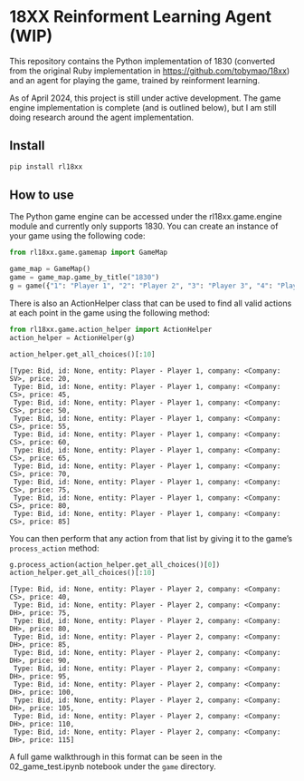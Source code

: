 # 18XX Reinforment Learning Agent (WIP)


<!-- WARNING: THIS FILE WAS AUTOGENERATED! DO NOT EDIT! -->

This repository contains the Python implementation of 1830 (converted
from the original Ruby implementation in
https://github.com/tobymao/18xx) and an agent for playing the game,
trained by reinforment learning.

As of April 2024, this project is still under active development. The
game engine implementation is complete (and is outlined below), but I am
still doing research around the agent implementation.

## Install

``` sh
pip install rl18xx
```

## How to use

The Python game engine can be accessed under the rl18xx.game.engine
module and currently only supports 1830. You can create an instance of
your game using the following code:

``` python
from rl18xx.game.gamemap import GameMap

game_map = GameMap()
game = game_map.game_by_title("1830")
g = game({"1": "Player 1", "2": "Player 2", "3": "Player 3", "4": "Player 4"})
```

There is also an ActionHelper class that can be used to find all valid
actions at each point in the game using the following method:

``` python
from rl18xx.game.action_helper import ActionHelper
action_helper = ActionHelper(g)

action_helper.get_all_choices()[:10]
```

    [Type: Bid, id: None, entity: Player - Player 1, company: <Company: SV>, price: 20,
     Type: Bid, id: None, entity: Player - Player 1, company: <Company: CS>, price: 45,
     Type: Bid, id: None, entity: Player - Player 1, company: <Company: CS>, price: 50,
     Type: Bid, id: None, entity: Player - Player 1, company: <Company: CS>, price: 55,
     Type: Bid, id: None, entity: Player - Player 1, company: <Company: CS>, price: 60,
     Type: Bid, id: None, entity: Player - Player 1, company: <Company: CS>, price: 65,
     Type: Bid, id: None, entity: Player - Player 1, company: <Company: CS>, price: 70,
     Type: Bid, id: None, entity: Player - Player 1, company: <Company: CS>, price: 75,
     Type: Bid, id: None, entity: Player - Player 1, company: <Company: CS>, price: 80,
     Type: Bid, id: None, entity: Player - Player 1, company: <Company: CS>, price: 85]

You can then perform that any action from that list by giving it to the
game’s `process_action` method:

``` python
g.process_action(action_helper.get_all_choices()[0])
action_helper.get_all_choices()[:10]
```

    [Type: Bid, id: None, entity: Player - Player 2, company: <Company: CS>, price: 40,
     Type: Bid, id: None, entity: Player - Player 2, company: <Company: DH>, price: 75,
     Type: Bid, id: None, entity: Player - Player 2, company: <Company: DH>, price: 80,
     Type: Bid, id: None, entity: Player - Player 2, company: <Company: DH>, price: 85,
     Type: Bid, id: None, entity: Player - Player 2, company: <Company: DH>, price: 90,
     Type: Bid, id: None, entity: Player - Player 2, company: <Company: DH>, price: 95,
     Type: Bid, id: None, entity: Player - Player 2, company: <Company: DH>, price: 100,
     Type: Bid, id: None, entity: Player - Player 2, company: <Company: DH>, price: 105,
     Type: Bid, id: None, entity: Player - Player 2, company: <Company: DH>, price: 110,
     Type: Bid, id: None, entity: Player - Player 2, company: <Company: DH>, price: 115]

A full game walkthrough in this format can be seen in the
02_game_test.ipynb notebook under the `game` directory.
